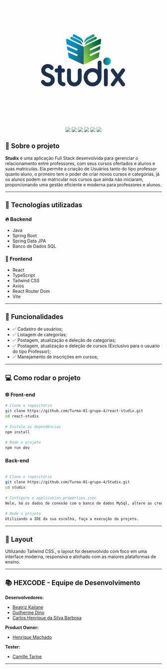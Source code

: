 
![Logo Studix](https://github.com/Turma-81-grupo-4/react-studix/blob/main/src/assets/Studix-2.png)

<p align="center">
  <img src="https://img.shields.io/badge/Java-ED8B00?style=for-the-badge&logo=java&logoColor=white"/>
  <img src="https://img.shields.io/badge/Spring-6DB33F?style=for-the-badge&logo=spring&logoColor=white"/>
  <img src="https://img.shields.io/badge/SQL-003B57?style=for-the-badge&logo=postgresql&logoColor=white"/>
  <img src="https://img.shields.io/badge/React-20232A?style=for-the-badge&logo=react&logoColor=61DAFB"/>
  <img src="https://img.shields.io/badge/Tailwind_CSS-06B6D4?style=for-the-badge&logo=tailwind-css&logoColor=white"/>
  <img src="https://img.shields.io/badge/TypeScript-007ACC?style=for-the-badge&logo=typescript&logoColor=white"/>
</p>

## 📜 Sobre o projeto

**Studix** é uma aplicação Full Stack desenvolvida para gerenciar o relacionamento entre professores, com seus cursos ofertados e alunos e suas matriculas. Ela permite a criação de Usuários tanto do tipo professor quanto aluno, o primeiro tem o poder de criar novos cursos e categorias, já os alunos podem se matricular nos cursos que ainda não iniciaram, proporcionando uma gestão eficiente e moderna para professores e alunos. 

---

## 🚀 Tecnologias utilizadas

### 🔥 Backend
- Java
- Spring Boot
- Spring Data JPA
- Banco de Dados SQL

### 💎 Frontend
- React
- TypeScript
- Tailwind CSS
- Axios
- React Router Dom
- Vite

---

## 🎯 Funcionalidades

- ✅ Cadastro de usuários;
- ✅ Listagem de categorias;
- ✅ Postagem, atualização e deleção de categorias;
- ✅ Postagem, atualização e deleção de cursos (Exclusivo para o usuario do tipo Professor);
- ✅ Manejamento de inscrições em cursos;  

---

## 💻 Como rodar o projeto

### 🌐 Front-end

```bash
# Clone o repositório
git clone https://github.com/Turma-81-grupo-4/react-studix.git
cd react-studix

# Instale as dependências
npm install

# Rode o projeto
npm run dev
```
###  Back-end

```bash

# Clone o repositório
git clone https://github.com/Turma-81-grupo-4/Studix.git
cd studix

# Configure o application.properties.json
Nele, há os dados de conexão com o banco de dados MySql, altere as credencias para as suas.

# Rode o projeto
Utilizando a IDE da sua escolha, faça a execução do projeto.
```
---


## 📸 Layout

Utilizando Tailwind CSS., o layout foi desenvolvido com foco em uma interface moderna, responsiva e alinhado com as maiores plataformas de ensino.


---


## 📚 HEXCODE - Equipe de Desenvolvimento
**Desenvolvedores:**
- [Beatriz Kailane](https://github.com/BeaKaylanee)
- [Guilherme Dino](https://github.com/meDinoo)
- [Carlos Henrique da Silva Barbosa](https://github.com/Henrykeeh)

**Product Owner:**
- [Henrique Machado](https://github.com/scottineo)

**Tester:**
- [Camille Tarine](https://github.com/CahTarine)
  
---


